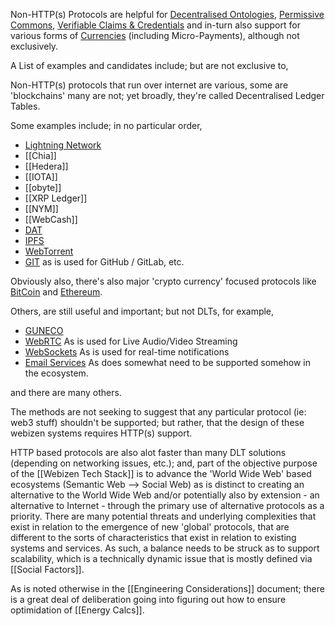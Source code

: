 Non-HTTP(s) Protocols are helpful for [Decentralised Ontologies](Decentralised%20Ontologies.md), [Permissive Commons](Permissive%20Commons.md), [Verifiable Claims & Credentials](Verifiable%20Claims%20&%20Credentials.md) and in-turn also support for various forms of [Currencies](Currencies.md) (including Micro-Payments), although not exclusively.

A List of examples and candidates include; but are not exclusive to,

Non-HTTP(s) protocols that run over internet are various, some are 'blockchains' many are not; yet broadly, they're called Decentralised Ledger Tables.

Some examples include; in no particular order,

- [Lightning Network](Lightning%20Network.md)
- [[Chia]]
- [[Hedera]]
- [[IOTA]]
- [[obyte]]
- [[XRP Ledger]]
- [[NYM]]
- [[WebCash]]
- [DAT](DAT.md)
- [IPFS](IPFS.md)
- [WebTorrent](WebTorrent.md)
- [GIT](GIT.md) as is used for GitHub / GitLab, etc. 

Obviously also, there's also major 'crypto currency' focused protocols like [BitCoin](https://en.wikipedia.org/wiki/Bitcoin) and [Ethereum](https://en.wikipedia.org/wiki/Ethereum).  

Others, are still useful and important; but not DLTs, for example,

- [GUNECO](GUNECO.md)
- [WebRTC](WebRTC.md) As is used for Live Audio/Video Streaming
- [WebSockets](WebSockets.md) As is used for real-time notifications
- [Email Services](Email%20Services.md) As does somewhat need to be supported somehow in the ecosystem.

and there are many others. 

The methods are not seeking to suggest that any particular protocol (ie: web3 stuff) shouldn't be supported; but rather, that the design of these webizen systems requires HTTP(s) support. 

HTTP based protocols are also alot faster than many DLT solutions (depending on networking issues, etc.); and, part of the objective purpose of the [[Webizen Tech Stack]] is to advance the 'World Wide Web' based ecosystems (Semantic Web --> Social Web) as is distinct to creating an alternative to the World Wide Web and/or potentially also by extension - an alternative to Internet - through the primary use of alternative protocols as a priority.  There are many potential threats and underlying complexities that exist in relation to the emergence of new 'global' protocols, that are different to the sorts of characteristics that exist in relation to existing systems and services.  As such, a balance needs to be struck as to support scalability, which is a technically dynamic issue that is mostly defined via [[Social Factors]].

As is noted otherwise in the [[Engineering Considerations]] document; there is a great deal of deliberation going into figuring out how to ensure optimidation of [[Energy Calcs]]. 

